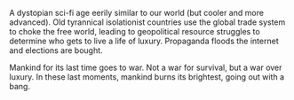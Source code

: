 A dystopian sci-fi age eerily similar to our world (but cooler and more advanced). Old tyrannical isolationist countries use the global trade system to choke the free world, leading to geopolitical resource struggles to determine who gets to live a life of luxury.
Propaganda floods the internet and elections are bought.

Mankind for its last time goes to war. Not a war for survival, but a war over luxury. In these last moments, mankind burns its brightest, going out with a bang.